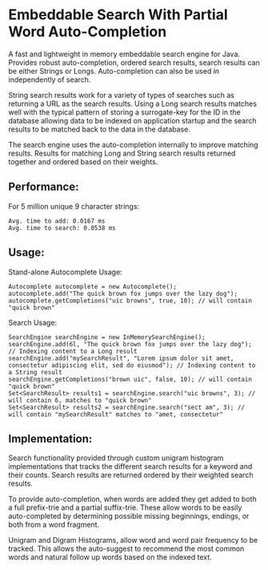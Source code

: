 Embeddable Search With Partial Word Auto-Completion
====

A fast and lightweight in memory embeddable search engine for Java.  Provides robust auto-completion, ordered search results, search results can be either
 Strings or Longs.  Auto-completion can also be used in independently of search.  

String search results work for a variety of types of searches such as returning a URL as the search results.
Using a Long search results matches well with the typical pattern of storing a surrogate-key for the ID in the database allowing data to be indexed on application
 startup and the search results to be matched back to the data in the database.
   
The search engine uses the auto-completion internally to improve matching results.  Results for matching Long and String search results returned together and ordered
 based on their weights.
 
Performance:
----
For 5 million unique 9 character strings:
```
Avg. time to add: 0.0167 ms
Avg. time to search: 0.0538 ms
```

Usage:
----

Stand-alone Autocomplete Usage:<br>
```
Autocomplete autocomplete = new Autocomplete();
autocomplete.add("The quick brown fox jumps over the lazy dog");
autocomplete.getCompletions("uic browns", true, 10); // will contain "quick brown"
```

Search Usage:
```
SearchEngine searchEngine = new InMemorySearchEngine();
searchEngine.add(6l, "The quick brown fox jumps over the lazy dog"); // Indexing content to a Long result
searchEngine.add("mySearchResult", "Lorem ipsum dolor sit amet, consectetur adipiscing elit, sed do eiusmod"); // Indexing content to a String result
searchEngine.getCompletions("brown uic", false, 10); // will contain "quick brown"
Set<SearchResult> results1 = searchEngine.search("uic browns", 3); // will contain 6, matches to "quick brown"
Set<SearchResult> results2 = searchEngine.search("sect am", 3); // will contain "mySearchResult" matches to "amet, consectetur"
```
	
Implementation:
----
Search functionality provided through custom unigram histogram implementations that tracks the different search results for a keyword and their counts.  Search 
results are returned ordered by their weighted search results.

To provide auto-completion, when words are added they get added to both a full prefix-trie and a partial suffix-trie.  These allow words to be easily auto-completed by determining possible missing beginnings, endings, or both from a word fragment.

Unigram and Digram Histograms, allow word and word pair frequency to be tracked.  This allows the auto-suggest to recommend the most common words and natural follow up
words based on the indexed text.
